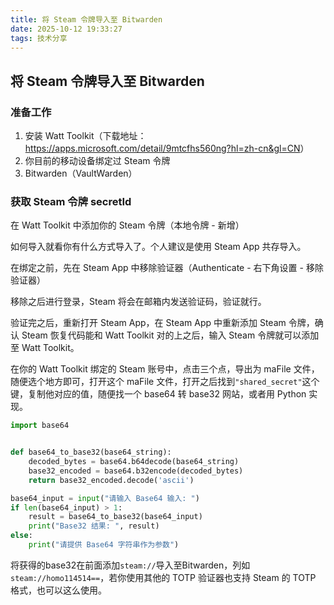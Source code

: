 ```yaml
---
title: 将 Steam 令牌导入至 Bitwarden
date: 2025-10-12 19:33:27
tags: 技术分享
---
```


## 将 Steam 令牌导入至 Bitwarden
### 准备工作
1. 安装 Watt Toolkit（下载地址：<https://apps.microsoft.com/detail/9mtcfhs560ng?hl=zh-cn&gl=CN>）
2. 你目前的移动设备绑定过 Steam 令牌
3. Bitwarden（VaultWarden）
### 获取 Steam 令牌 secretId
在 Watt Toolkit 中添加你的 Steam 令牌（本地令牌 - 新增）

如何导入就看你有什么方式导入了。个人建议是使用 Steam App 共存导入。

在绑定之前，先在 Steam App 中移除验证器（Authenticate - 右下角设置 - 移除验证器）

移除之后进行登录，Steam 将会在邮箱内发送验证码，验证就行。

验证完之后，重新打开 Steam App，在 Steam App 中重新添加 Steam 令牌，确认 Steam 恢复代码能和 Watt Toolkit 对的上之后，输入 Steam 令牌就可以添加至 Watt Toolkit。

在你的 Watt Toolkit 绑定的 Steam 账号中，点击三个点，导出为 maFile 文件，随便选个地方即可，打开这个 maFile 文件，打开之后找到`"shared_secret"`这个键，复制他对应的值，随便找一个 base64 转 base32 网站，或者用 Python 实现。
```python
import base64


def base64_to_base32(base64_string):
    decoded_bytes = base64.b64decode(base64_string)
    base32_encoded = base64.b32encode(decoded_bytes)
    return base32_encoded.decode('ascii')

base64_input = input("请输入 Base64 输入: ")
if len(base64_input) > 1:
    result = base64_to_base32(base64_input)
    print("Base32 结果: ", result)
else:
    print("请提供 Base64 字符串作为参数")
```
将获得的base32在前面添加`steam://`导入至Bitwarden，列如`steam://homo114514==`，若你使用其他的 TOTP 验证器也支持 Steam 的 TOTP 格式，也可以这么使用。
